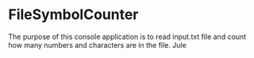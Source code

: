 # FileSymbolCounter

The purpose of this console application is to read input.txt file and count how many numbers and characters are in the file.
Jule
